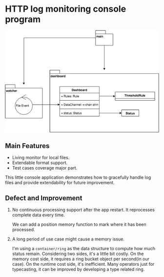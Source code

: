 # HTTP log monitoring console program

  
![Program Structure](timbersaw.png)

## Main Features

- Living monitor for local files.
- Extendable format support.
- Test cases coverage major part.

This little console application demonstrates how to gracefully handle log files and provide extendability for future improvement.

## Defect and Improvement

1. No continuous processing support after the app restart. It reprocesses complete data every time.
   
   We can add a position memory function to mark where it has been processed.
   
2. A long period of use case might cause a memory issue.

   I'm using a `container/ring` as the data structure to compute how much status remain. Considering two sides, it's a little bit costly. 
   On the memory cost side, it requires a ring bucket object per second(in our case). 
   On the runtime cost side, it's inefficient. Many operators just for typecasting, it can be improved by developing a type related ring.
